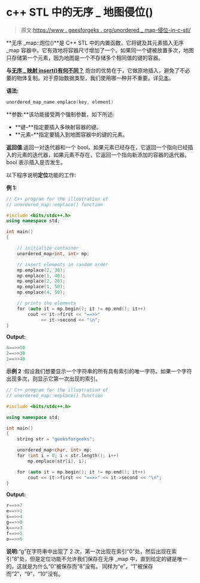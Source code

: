 # c++ STL 中的无序 _ 地图侵位()

> 原文:[https://www . geesforgeks . org/unordered _ map-侵位-in-c-stl/](https://www.geeksforgeeks.org/unordered_map-emplace-in-c-stl/)

**无序 _map::炮位()**是 C++ STL 中的内置函数，它将键及其元素插入无序 _map 容器中。它有效地将容器尺寸增加了一个。如果同一个键被放置多次，地图只存储第一个元素，因为地图是一个不存储多个相同值的键的容器。

**与[无序 _ 映射 insert()有何不同？](https://www.geeksforgeeks.org/unordered_map-insert-in-c-stl/)**
炮台的优势在于，它做原地插入，避免了不必要的物体复制。对于原始数据类型，我们使用哪一种并不重要。详见[本](https://www.geeksforgeeks.org/emplace-vs-insert-c-stl/)。

**语法:**

```cpp
unordered_map_name.emplace(key, element)

```

**参数:**该功能接受两个强制参数，如下所述:

*   **键–**指定要插入多映射容器的键。
*   **元素–**指定要插入到地图容器中的键的元素。

**返回值**:返回一对迭代器和一个 bool。如果元素已经存在，它返回一个指向已经插入的元素的迭代器，如果元素不存在，它返回一个指向新添加的容器的迭代器。bool 表示插入是否发生。

以下程序说明**定位**功能的工作:

**例 1:**

```cpp
// C++ program for the illustration of
// unordered_map::emplace() function

#include <bits/stdc++.h>
using namespace std;

int main()
{

    // initialize container
    unordered_map<int, int> mp;

    // insert elements in random order
    mp.emplace(2, 30);
    mp.emplace(1, 40);
    mp.emplace(2, 20);
    mp.emplace(1, 50);
    mp.emplace(4, 50);

    // prints the elements
    for (auto it = mp.begin(); it != mp.end(); it++)
        cout << it->first << "==>>"
             << it->second << "\n";
}
```

**Output:**

```cpp
4==>>50
2==>>30
1==>>40

```

**示例 2** :假设我们想要显示一个字符串的所有具有索引的唯一字符。如果一个字符出现多次，则显示它第一次出现的索引。

```cpp
// C++ program for the illustration of
// unordered_map::emplace() function

#include <bits/stdc++.h>

using namespace std;

int main()
{
    string str = "geeksforgeeks";

    unordered_map<char, int> mp;
    for (int i = 0; i < str.length(); i++)
        mp.emplace(str[i], i);

    for (auto it = mp.begin(); it != mp.end(); it++)
        cout << it->first << "==>>" << it->second << "\n";
}
```

**Output:**

```cpp
r==>>7
e==>>1
s==>>4
g==>>0
k==>>3
f==>>5
o==>>6

```

**说明:**“g”在字符串中出现了 2 次，第一次出现在索引“0”处，然后出现在索引“8”处，但是定位功能不允许我们保存在无序 _map 中，直到给定的键是唯一的。这就是为什么“0”被保存而“8”没有。
同样为“e”，“1”被保存而“2”，“9”，“10”没有。